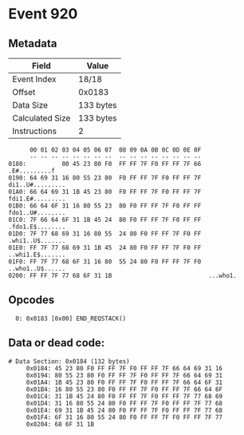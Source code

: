 # Event 920

## Metadata

| Field           | Value     |
|-----------------|-----------|
| Event Index     | 18/18     |
| Offset          | 0x0183    |
| Data Size       | 133 bytes |
| Calculated Size | 133 bytes |
| Instructions    | 2         |

```
      00 01 02 03 04 05 06 07  08 09 0A 0B 0C 0D 0E 0F
      -- -- -- -- -- -- -- --  -- -- -- -- -- -- -- --
0180:          00 45 23 80 F0  FF FF 7F F0 FF FF 7F 66     .E#.........f
0190: 64 69 31 16 80 55 23 80  F0 FF FF 7F F0 FF FF 7F  di1..U#.........
01A0: 66 64 69 31 1B 45 23 80  F0 FF FF 7F F0 FF FF 7F  fdi1.E#.........
01B0: 66 64 6F 31 16 80 55 23  80 F0 FF FF 7F F0 FF FF  fdo1..U#........
01C0: 7F 66 64 6F 31 1B 45 24  80 F0 FF FF 7F F0 FF FF  .fdo1.E$........
01D0: 7F 77 68 69 31 16 80 55  24 80 F0 FF FF 7F F0 FF  .whi1..U$.......
01E0: FF 7F 77 68 69 31 1B 45  24 80 F0 FF FF 7F F0 FF  ..whi1.E$.......
01F0: FF 7F 77 68 6F 31 16 80  55 24 80 F0 FF FF 7F F0  ..who1..U$......
0200: FF FF 7F 77 68 6F 31 1B                           ...who1.        
```

## Opcodes

```
  0: 0x0183 [0x00] END_REQSTACK()
```

## Data or dead code:

```
# Data Section: 0x0184 (132 bytes)
     0x0184: 45 23 80 F0 FF FF 7F F0 FF FF 7F 66 64 69 31 16
     0x0194: 80 55 23 80 F0 FF FF 7F F0 FF FF 7F 66 64 69 31
     0x01A4: 1B 45 23 80 F0 FF FF 7F F0 FF FF 7F 66 64 6F 31
     0x01B4: 16 80 55 23 80 F0 FF FF 7F F0 FF FF 7F 66 64 6F
     0x01C4: 31 1B 45 24 80 F0 FF FF 7F F0 FF FF 7F 77 68 69
     0x01D4: 31 16 80 55 24 80 F0 FF FF 7F F0 FF FF 7F 77 68
     0x01E4: 69 31 1B 45 24 80 F0 FF FF 7F F0 FF FF 7F 77 68
     0x01F4: 6F 31 16 80 55 24 80 F0 FF FF 7F F0 FF FF 7F 77
     0x0204: 68 6F 31 1B
```